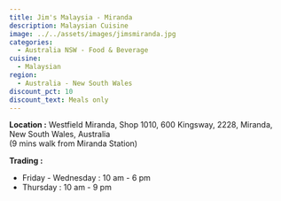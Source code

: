 ```yaml
---
title: Jim's Malaysia - Miranda
description: Malaysian Cuisine
image: ../../assets/images/jimsmiranda.jpg
categories:
  - Australia NSW - Food & Beverage
cuisine:
  - Malaysian
region:
  - Australia - New South Wales
discount_pct: 10
discount_text: Meals only
---
```

**Location :** Westfield Miranda, Shop 1010, 600 Kingsway, 2228, Miranda, New South Wales, Australia\
(9 mins walk from Miranda Station)

**Trading :**

* Friday - Wednesday : 10 am - 6 pm
* Thursday : 10 am - 9 pm

